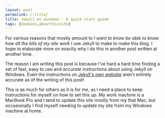 ```yaml
---
layout: post
permalink: /:title/
title: Jekyll on windows - A quick start guide
tags: [domains,aboutthissite]
---
```

For various reasons that mostly amount to _I want to know be able to know how all the bits of my site work_ I use Jekyll to make to make this blog. I hope to elaborate more on exactly why I do this in another post written at another time.

The reason I am writing this post is because I've hard a hard time finding a set of fast, easy to use and _accurate_ instructions about using Jekyll on Windows. Even the instructions on [Jekyll's own website](http://jekyllrb.com) aren't entirely accurate as of the writing of this post!

This is as much for others as it is for me, as I need a place to keep instructions for myself on how to set this up. My work machine is a MacBook Pro and I tend to update this site mostly from my that Mac, but occasionally I find myself needing to update my site from my Windows machine at home.